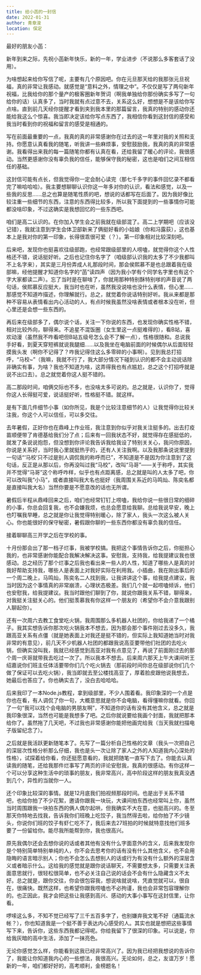 ```yaml
---
title: 给小菡的一封信
date: 2022-01-31
author: 青章浚
location: 保定
---
```


<p style="text-indent:0">最好的朋友小菡：</p>

新年到来之际，先祝小菡新年快乐，新的一年，学业进步（不说那么多客套话了没用）。

为啥想起来给你写信了呢，主要有几个原因吧。你在元旦那天给的我那张元旦祝福，真的非常让我感动。就感觉是“意料之外，情理之中”。不仅仅是写了两句新年祝福，比我给你的那个量产的极客圈新年贺词（啊我单独给你那份确实多写了一句给你的话）认真多了，当时我就有点过意不去，关系这么好，想想是不是该给你写点啥。直到前几天经你提醒才看到夹到我本里的那篇留言，我真的特别的感动你还能给我这么个惊喜。我当即决定该给你写点东西了，我相信你看到这封信的感受和我当时看到你的祝福和留言的感受是相通的。

<!-- ## 序 -->

写在前面最重要的一点，我真的真的非常感谢你在过去的这一年里对我的关照和支持。你愿意认真看我的随笔，听我讲一些麻烦事，安慰鼓励我，我真的真的非常感谢。我看得出来我的每一篇随笔你都有认真在看，还给我留了暖心的评论，我很感动。当然更感谢你没有辜负我的信任，能够保守我的秘密，这也是咱们之间互相信任的基础。

这封信可能有点长，但我觉得你一定会耐心读完（那七千多字的事件回忆录不都看完了嘛哈哈哈）。我主要想聊聊认识你这一年多对你的认识，看法和感觉，以及一些我的反思……总之也算是随笔性质的吧，想说的话都写在后面了。因为我好像比较注重一些细节的东西，注意的东西得比较多，所以我下面提到的一些事情你可能都没啥印象，不过这确实是我想回忆的一些东西吧。

<!-- ## 对你的印象 -->

咱们是高二认识的。在你加入学生会之前我就在级部混了。高二上学期吧（应该没记错），我就注意到学生会体卫部新来了俩挺好看的小姑娘（你和冯露荻），这也基本上是我对你的第一印象，长得很乖很可爱（？）。第一印象相对比较深刻吧。

后来吧，发现你也挺喜欢往级部跑，也经常跟级部里的人唠嗑，就觉得你这个人性格还不错，说话挺好听。之后也记住你名字了（咱级部认识我的太多了不少我都叫不上名字来），其实是三月份弄成人礼那段时间，那会侯熙慕不是也总跟着我在级部嘛，经他提醒才知道你名字的“菡”读四声（因为我小学有个同学名字里也有这个字大家都读二声）。忘了当时是在聊啥了，你就用那种特别酥特别嗲的声音说了两句话，侯熙慕反应挺大，我当时也在听，虽然我没说啥也没什么表情，但心里……那感觉不知道咋描述，你理解就行。总之，就觉着你说话特别好听。我从来都是那种不容易从表情看出内心活动的人，有点时候我虽然没啥表情或者根本没在听，但心里还是会想一些东西的。

再后来在级部多了，偶尔说个话，关注一下你说的东西，也发现你确实性格不错，相对比较外向，聊得来。不追星不混饭圈（女生里这一点挺难得的），看B站，喜欢动漫（虽然我不咋看吧但B站五级号怎么会不了解一点），性格很随和。总说我手好看，到夏天穿短裤就说我腿细……以及我坐在电脑前面的时候偶尔从后面轻轻摸我头发（啊你不记得了？咋我记得住这么多零碎的小事啊）。见到我总打招呼，“马校~”（我嘛，我就不行了，我大部分情况下碰到认识的都不会主动说话除非确实有事，为啥？我也不知道为啥，这弄得我也有点尴尬，总之这个打招呼就是说不出口去）。总之就觉着你这人挺不错的。

高二那段时间，咱俩交际也不多，也没啥太多可说的。总之就是，认识你了，觉得你这人长得挺可爱，说话挺好听，性格挺不错。就这样。

是有下面几件细节小事（如你所见，我是个比较注意细节的人）让我觉得你比较关注我，你这个人可以信任，可以多交往。

去年暑假，正好你也在鼎峰上作业班，我注意到你似乎对我关注挺多的。出去打疫苗顺便带了肯德基给我们分了点；后来有一回我状态不好，就觉得存在感挺低的，就发了条说说抱怨，但没想到你评论我告诉我给我设了特别关关心，我问你原因，你说是关系好，当时我心里就挺热乎的，还有人关注我啊。以及我那条说说里提到一句话“‘马校’只不过是别人调侃我的称呼而已”，不知道是不是因为你注意到了这句话，反正是从那以后，你再没叫过我“马校”，改叫“马哥”——关于称呼，其实我并不觉得“马哥”这个称呼咋样，似乎也有点距离感，总之就是叫的人太多了吧，你可以改叫我“小马”，或者直接叫我大名也挺好（我周围关系近的马鸣灿、陈奕名都是直接叫我大名）当然你要是不愿意改的话也无所谓。

暑假后半程从鼎峰回来之后，咱们也经常钉钉上唠嗑，我给你说一些很日常的细碎的小事，你总会回复我，也不会嫌我烦，也总会愿意给我聊。总给我说早安，晚上也叮嘱我早睡，总之就是你让我觉得特别暖心，除了家人，我头一次这么被人关心。你也能很好的保守秘密，暑假跟你聊的一些东西你都没有辜负我的信任。

接着聊聊高三开学之后在学校的事。

十月份那会出了那一档子烂事，我被学校搞。我把这个事情告诉你之后，你挺担心我的，也非常感谢你能配合我解决解决这事。安慰我，支持我，给我提建议我也很感动。总之经历了那个烂事之后我也看出来一些人的人性，知道了哪些人是真的对我好帮助支持我，哪些人是表面上对我好实际在利用我。小插曲，我在刚出事后的一个周二晚上，马鸣灿，陈奕名二人找到我，让我讲讲这个事，给我提点建议，我当时因为这个事情真的非常崩溃，心理状态极差。我们几个就一起唠嗑倾诉，他们也安慰我，给我提建议。我当时跟他们聊到了你，就说你跟我关系不错，聊得来，对我挺关注挺关心的。他们挺羡慕我有你这样一个朋友的（希望你不会介意我跟别人聊起你）。

还有一次周六去教工食堂吃火锅，我周围那么多机器人社团的，你给我递了一个橘子。我其实想告诉你那次吃火锅我本不想去，因为那会那个事件刚过去没多久，我跟高亚关系有点僵（就是她表面上对我还是挺不错的，但实际上我知道她当时对我非常的有意见），前几天不少机器人社团的都跟我说高亚要带他们社团的去吃火锅，但确实没叫我，我就已经感觉到高亚对我有点意见了，再说了前面刚过去的那个周一庆哥就带我去吃过一次了。所以我本不想去。后来周六那天上午大课间听王绍嘉说你们班主任体活要带你们几个吃火锅去（那前段时间你总在级部说你们几个做了保证可以去吃火锅），我当即就去至公楼找高亚了，厚着脸皮跟他说我想去，她最后也答应了。你也确实去了，没白去哈哈哈。

后来我印了一本Node.js教程，拿到级部里，不少人围着看。我印象深的一个点是你也在看，有人调侃了你一句，大概意思就是你不会电脑，看得懂嘛你就看。你回了一句“我可以找个会电脑的男朋友啊”，不知道你的话有没有其他含义，总之就是我印象很深，当然也可能是我想多了吧。之后你就说要给我画个封面，我就把那本给你了。虽然拖了几天吧，不过我也非常感谢你能把他画完给我（当天我就扫描电子版留纪念了）。

之后就是我活跃更新随笔本了。先写了一篇分析自己性格的文章（我头一次把自己的深层次性格分析那么仔细，我也是头一次让除了家人之外的人知道我内心深处的性格），试探着给你看，你还挺愿意看的，我就把随笔一直写下去了。你能去认真读我的随笔，还给我那件烂事写了两页的评论安慰我，我真的很感动。有你这样一个可以分享这种生活中的琐事的朋友，我非常高兴，高中阶段这样的朋友我真没遇到几个，异性的当就你一人。

还个印象比较深的事情。就是12月底我们拍视频那段时间。也是出于关系不错吧，也给你拍了不少花絮，邀请你跟我一块玩，大课间拍东西也经常叫上你，虽然当时周围跟我一块拍东西的俩人偶尔起哄，但我确实不大在意，也挺高兴的。冬至那天你特地去找我，告诉我你们班晚上吃饺子，我当然得去啦，给你拍了不少镜头，你说你们班的饺子有虾仁吃不了，我后来去27班拍的时候就特意找他们班多要了一份留给你。能尽我所能帮到你，我也很高兴。

原先我偶尔还会去想你说的话或者其他有没有什么字面意外的含义，后来我发现你是个特别简单特别单纯的人，你不会去思考你的话有没有什么其他含义，也不会用隐晦的语言暗示别人；你也不会怎么去想别人的话或行为有没有什么额外的深层含义或者暗示什么。这给我的感觉就是跟你说话聊天，不需要想太多，只需要关注表面意思就行，很轻松很简单，也不必关注自己说的话会不会有什么隐藏含义不太好。总之就是，跟你交往，你会很包容我，想说啥就说啥，凭直觉就可以，很自在，很痛快。既然这样，也希望你跟我唠嗑也不必拘谨，我也会非常包容理解你的。也正因此，我才会把这些让我感到高兴、感动的大事小事写在这封信里，让你看。

啰嗦这么多，不知不觉已经写了三千五百多字了，也别嫌弃我文笔不好（通篇流水帐？），你也知道我是一个挺不善于表达内心感受的人。其实也就是想把这些事情写下来，告诉你，这些东西我都记得呢。你给我留下了很深的印象。可以说是，你给我灰暗的高中生活，添加了一抹亮色。

无论你感觉怎么样，你能看到这我已经非常高兴了。因为我已经把我想说的告诉你了，我能让你知道我内心的一些想法，我很高兴。无论如何，总之，友谊万岁！愿新的一年，咱们都好好的，高考顺利，金榜题名！
